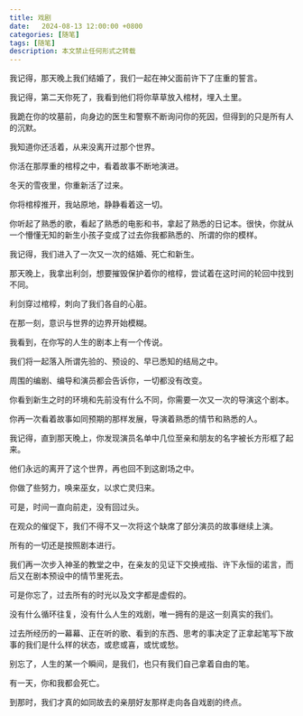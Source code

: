 ```yaml
---
title: 戏剧
date:   2024-08-13 12:00:00 +0800
categories: [随笔]
tags: [随笔]
description: 本文禁止任何形式之转载
---
```


我记得，那天晚上我们结婚了，我们一起在神父面前许下了庄重的誓言。

我记得，第二天你死了，我看到他们将你草草放入棺材，埋入土里。

我跪在你的坟墓前，向身边的医生和警察不断询问你的死因，但得到的只是所有人的沉默。

我知道你还活着，从来没离开过那个世界。

你活在那厚重的棺椁之中，看着故事不断地演进。

冬天的雪夜里，你重新活了过来。

你将棺椁推开，我站原地，静静看着这一切。

你听起了熟悉的歌，看起了熟悉的电影和书，拿起了熟悉的日记本。很快，你就从一个懵懂无知的新生小孩子变成了过去你我都熟悉的、所谓的你的模样。

我记得，我们进入了一次又一次的结婚、死亡和新生。

那天晚上，我拿出利剑，想要摧毁保护着你的棺椁，尝试着在这时间的轮回中找到不同。

利剑穿过棺椁，刺向了我们各自的心脏。

在那一刻，意识与世界的边界开始模糊。

我看到，在你写的人生的剧本上有一个传说。

我们将一起落入所谓先验的、预设的、早已悉知的结局之中。

周围的编剧、编导和演员都会告诉你，一切都没有改变。

你看到新生之时的环境和先前没有什么不同，你需要一次又一次的导演这个剧本。

你再一次看着故事如同预期的那样发展，导演着熟悉的情节和熟悉的人。

我记得，直到那天晚上，你发现演员名单中几位至亲和朋友的名字被长方形框了起来。

他们永远的离开了这个世界，再也回不到这剧场之中。

你做了些努力，唤来巫女，以求亡灵归来。

可是，时间一直向前走，没有回过头。

在观众的催促下，我们不得不又一次将这个缺席了部分演员的故事继续上演。

所有的一切还是按照剧本进行。

我们再一次步入神圣的教堂之中，在亲友的见证下交换戒指、许下永恒的诺言，而后又在剧本预设中的情节里死去。

可是你忘了，过去所有的时光以及文字都是虚假的。

没有什么循环往复，没有什么人生的戏剧，唯一拥有的是这一刻真实的我们。

过去所经历的一幕幕、正在听的歌、看到的东西、思考的事决定了正拿起笔写下故事的我们是什么样的状态，或悲或喜，或忧或愁。

别忘了，人生的某一个瞬间，是我们，也只有我们自己拿着自由的笔。

有一天，你和我都会死亡。

到那时，我们才真的如同故去的亲朋好友那样走向各自戏剧的终点。

